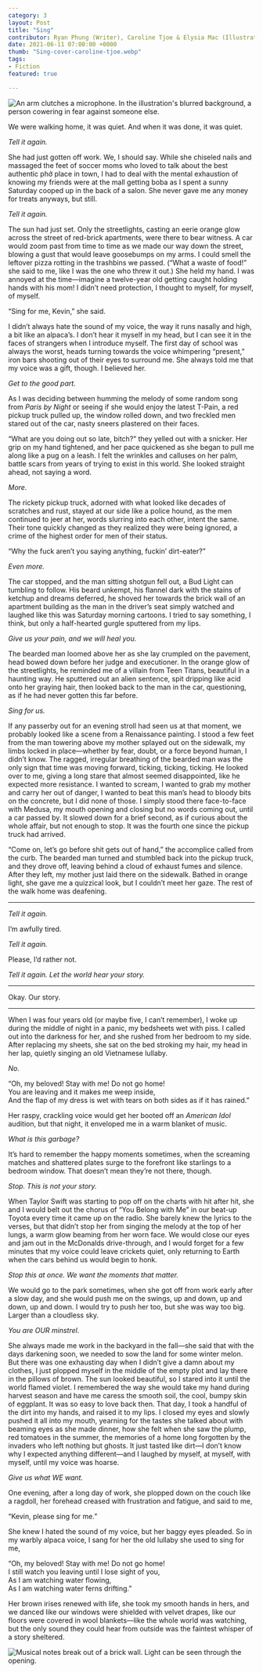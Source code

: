 ```yaml
---
category: 3
layout: Post
title: "Sing"
contributor: Ryan Phung (Writer), Caroline Tjoe & Elysia Mac (Illustrators)
date: 2021-06-11 07:00:00 +0000
thumb: "Sing-cover-caroline-tjoe.webp"
tags: 
- Fiction
featured: true

---
```

<img src="{{ site.baseurl }}/uploads/3/Sing-cover-caroline-tjoe.png"
    alt="An arm clutches a microphone. In the illustration's blurred background, a person cowering in fear against someone else."
    class="w650">

We were walking home, it was quiet. And when it was done, it was quiet.

<p class="indent"><em>Tell it again.</em></p>

She had just gotten off work. We, I should say. While she chiseled nails and massaged the feet of
soccer moms who loved to talk about the best authentic phở place in town, I had to deal with the
mental exhaustion of knowing my friends were at the mall getting boba as I spent a sunny Saturday
cooped up in the back of a salon. She never gave me any money for treats anyways, but still.

<p class="indent"><em>Tell it again.</em></p>

The sun had just set. Only the streetlights, casting an eerie orange glow across the street of red-brick
apartments, were there to bear witness. A car would zoom past from time to time as we made our
way down the street, blowing a gust that would leave goosebumps on my arms. I could smell the
leftover pizza rotting in the trashbins we passed. (“What a waste of food!” she said to me, like I was
the one who threw it out.) She held my hand. I was annoyed at the time—imagine a twelve-year old
getting caught holding hands with his mom! I didn’t need protection, I thought to myself, for
myself, of myself.

<p class="indent">“Sing for me, Kevin,” she said.</p>

I didn’t always hate the sound of my voice, the way it runs nasally and high, a bit like an alpaca’s. I
don’t hear it myself in my head, but I can see it in the faces of strangers when I introduce myself.
The first day of school was always the worst, heads turning towards the voice whimpering “present,”
iron bars shooting out of their eyes to surround me. She always told me that my voice was a gift,
though. I believed her.

<p class="indent"><em>Get to the good part.</em></p>

As I was deciding between humming the melody of some random song from <em>Paris by Night</em> or seeing
if she would enjoy the latest T-Pain, a red pickup truck pulled up, the window rolled down, and two
freckled men stared out of the car, nasty sneers plastered on their faces.

<p class="indent">
    “What are you doing out so late, bitch?” they yelled out with a snicker. Her grip on my hand
    tightened, and her pace quickened as she began to pull me along like a pug on a leash. I felt the
    wrinkles and calluses on her palm, battle scars from years of trying to exist in this world. She looked
    straight ahead, not saying a word.
</p>

<p class="indent"><em>More.</em></p>

The rickety pickup truck, adorned with what looked like decades of scratches and rust, stayed at our
side like a police hound, as the men continued to jeer at her, words slurring into each other, intent
the same. Their tone quickly changed as they realized they were being ignored, a crime of the highest
order for men of their status.

<p class="indent">“Why the fuck aren’t you saying anything, fuckin’ dirt-eater?”</p>

<p class="indent"><em>Even more.</em></p>

The car stopped, and the man sitting shotgun fell out, a Bud Light can tumbling to follow. His beard
unkempt, his flannel dark with the stains of ketchup and dreams deferred, he shoved her towards
the brick wall of an apartment building as the man in the driver’s seat simply watched and laughed
like this was Saturday morning cartoons. I tried to say something, I think, but only a half-hearted
gurgle sputtered from my lips.

<p class="indent"><em>Give us your pain, and we will heal you.</em></p>

The bearded man loomed above her as she lay crumpled on the pavement, head bowed down before
her judge and executioner. In the orange glow of the streetlights, he reminded me of a villain from
Teen Titans, beautiful in a haunting way. He sputtered out an alien sentence, spit dripping like acid
onto her graying hair, then looked back to the man in the car, questioning, as if he had never gotten
this far before.

<p class="indent"><em>Sing for us.</em></p>

If any passerby out for an evening stroll had seen us at that moment, we probably looked like a
scene from a Renaissance painting. I stood a few feet from the man towering above my mother
splayed out on the sidewalk, my limbs locked in place—whether by fear, doubt, or a force beyond
human, I didn’t know. The ragged, irregular breathing of the bearded man was the only sign that
time was moving forward, ticking, ticking, ticking. He looked over to me, giving a long stare that
almost seemed disappointed, like he expected more resistance. I wanted to scream, I wanted to grab
my mother and carry her out of danger, I wanted to beat this man’s head to bloody bits on the
concrete, but I did none of those. I simply stood there face-to-face with Medusa, my mouth opening
and closing but no words coming out, until a car passed by. It slowed down for a brief second, as if
curious about the whole affair, but not enough to stop. It was the fourth one since the pickup truck
had arrived.

<p class="indent">
    “Come on, let’s go before shit gets out of hand,” the accomplice called from the curb. The
    bearded man turned and stumbled back into the pickup truck, and they drove off, leaving behind a
    cloud of exhaust fumes and silence. After they left, my mother just laid there on the sidewalk.
    Bathed in orange light, she gave me a quizzical look, but I couldn’t meet her gaze. The rest of the
    walk home was deafening.
</p>

<hr class="hr40">

<p class="indent"><em>Tell it again.</em></p>

I’m awfully tired.

<p class="indent"><em>Tell it again.</em></p>

Please, I’d rather not.

<p class="indent"><em>Tell it again. Let the world hear your story.</em></p>

<hr class="hr40">

Okay. Our story.

<hr class="hr40">

When I was four years old (or maybe five, I can’t remember), I woke up during the middle of night
in a panic, my bedsheets wet with piss. I called out into the darkness for her, and she rushed from
her bedroom to my side. After replacing my sheets, she sat on the bed stroking my hair, my head in
her lap, quietly singing an old Vietnamese lullaby.

<p class="indent"><em>No.</em></p>

<p class="left40">
    “Oh, my beloved! Stay with me! Do not go home!<br/>
    You are leaving and it makes me weep inside,<br/>
    And the flap of my dress is wet with tears on both sides as if it has rained.”
</p>

Her raspy, crackling voice would get her booted off an <em>American Idol</em> audition, but that night, it
enveloped me in a warm blanket of music.

<p class="indent"><em>What is this garbage?</em></p>

It’s hard to remember the happy moments sometimes, when the screaming matches and shattered
plates surge to the forefront like starlings to a bedroom window. That doesn’t mean they’re not
there, though.

<p class="indent"><em>Stop. This is not your story.</em></p>

When Taylor Swift was starting to pop off on the charts with hit after hit, she and I would belt out
the chorus of “You Belong with Me” in our beat-up Toyota every time it came up on the radio. She
barely knew the lyrics to the verses, but that didn’t stop her from singing the melody at the top of
her lungs, a warm glow beaming from her worn face. We would close our eyes and jam out in the
McDonalds drive-through, and I would forget for a few minutes that my voice could leave crickets
quiet, only returning to Earth when the cars behind us would begin to honk.

<p class="indent"><em>Stop this at once. We want the moments that matter.</em></p>

We would go to the park sometimes, when she got off from work early after a slow day, and she
would push me on the swings, up and down, up and down, up and down. I would try to push her
too, but she was way too big. Larger than a cloudless sky.

<p class="indent"><em>You are OUR minstrel.</em></p>

She always made me work in the backyard in the fall—she said that with the days darkening soon,
we needed to sow the land for some winter melon. But there was one exhausting day when I didn’t
give a damn about my clothes, I just plopped myself in the middle of the empty plot and lay there in
the pillows of brown. The sun looked beautiful, so I stared into it until the world flamed violet. I
remembered the way she would take my hand during harvest season and have me caress the smooth
soil, the cool, bumpy skin of eggplant. It was so easy to love back then. That day, I took a handful of
the dirt into my hands, and raised it to my lips. I closed my eyes and slowly pushed it all into my
mouth, yearning for the tastes she talked about with beaming eyes as she made dinner, how she felt
when she saw the plump, red tomatoes in the summer, the memories of a home long forgotten by
the invaders who left nothing but ghosts. It just tasted like dirt—I don’t know why I expected
anything different—and I laughed by myself, at myself, with myself, until my voice was hoarse.

<p class="indent"><em>Give us what WE want.</em></p>

One evening, after a long day of work, she plopped down on the couch like a ragdoll, her forehead
creased with frustration and fatigue, and said to me,

<p class="indent">“Kevin, please sing for me.”</p>

She knew I hated the sound of my voice, but her baggy eyes pleaded. So in my warbly alpaca voice,
I sang for her the old lullaby she used to sing for me,

<p class="left40">
    “Oh, my beloved! Stay with me! Do not go home!<br/>
    I still watch you leaving until I lose sight of you,<br/>
    As I am watching water flowing,<br/>
    As I am watching water ferns drifting.”
</p>

Her brown irises renewed with life, she took my smooth hands in hers, and we danced like our
windows were shielded with velvet drapes, like our floors were covered in wool blankets—like the
whole world was watching, but the only sound they could hear from outside was the faintest whisper
of a story sheltered.

<img src="{{ site.baseurl }}/uploads/3/Sing-1-caroline-tjoe.png" 
    alt="Musical notes break out of a brick wall. Light can be seen through the opening."
    class="w650">